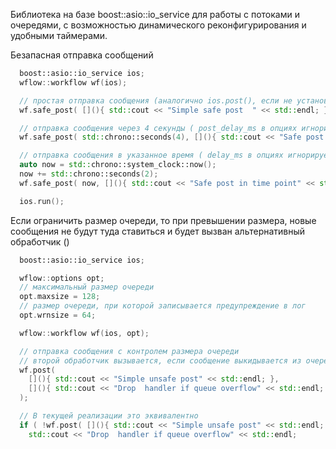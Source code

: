 Библиотека на базе boost::asio::io_service для работы с потоками и очередями, с возможностью динамического реконфигурирования и удобными таймерами. 

Безапасная отправка сообщений   
```cpp
  boost::asio::io_service ios;
  wflow::workflow wf(ios);

  // простая отправка сообщения (аналогично ios.post(), если не установлен post_delay_ms в опциях )
  wf.safe_post( [](){ std::cout << "Simple safe post  " << std::endl; } );

  // отправка сообщения через 4 секунды ( post_delay_ms в опциях игнорируется )
  wf.safe_post( std::chrono::seconds(4), [](){ std::cout << "Safe post after delay 4 second " << std::endl; } );

  // отправка сообщения в указанное время ( delay_ms в опциях игнорируется )
  auto now = std::chrono::system_clock::now();
  now += std::chrono::seconds(2);
  wf.safe_post( now, [](){ std::cout << "Safe post in time point" << std::endl; } );

  ios.run();
```

Если ограничить размер очереди, то при превышении размера, новые сообщения не будут туда ставиться и будет 
вызван альтернативный обработчик ()
```cpp
  boost::asio::io_service ios;

  wflow::options opt;
  // максимальный размер очереди
  opt.maxsize = 128;
  // размер очереди, при которой записывается предупреждение в лог
  opt.wrnsize = 64;

  wflow::workflow wf(ios, opt);

  // отправка сообщения с контролем размера очереди
  // второй обработчик вызывается, если сообщение выкидывается из очереди 
  wf.post( 
    [](){ std::cout << "Simple unsafe post" << std::endl; },  
    [](){ std::cout << "Drop  handler if queue overflow" << std::endl; }
  );

  // В текущей реализации это эквивалентно 
  if ( !wf.post( [](){ std::cout << "Simple unsafe post" << std::endl; }, nullptr ) )
    std::cout << "Drop  handler if queue overflow" << std::endl;

```
